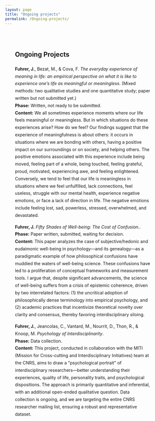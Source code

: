 ```yaml
---
layout: page
title: "Ongoing projects"
permalink: /Ongoing-projects/
---
```


<div style="max-width: 750px; margin: auto; padding: 2rem; line-height: 1.7;">

  <h2>Ongoing Projects</h2>

  <p><strong>Fuhrer, J.</strong>, Bezat, M., & Cova, F. <em>The everyday experience of meaning in life: an empirical perspective on what it is like to experience one’s life as meaningful or meaningless</em>. (Mixed methods: two qualitative studies and one quantitative study; paper written but not submitted yet.)<br>
  <strong>Phase:</strong> Written, not ready to be submitted.<br>
  <strong>Content:</strong> We all sometimes experience moments where our life feels meaningful or meaningless. But in which situations do these experiences arise? How do we feel? Our findings suggest that the experience of meaningfulness is about others: it occurs in situations where we are bonding with others, having a positive impact on our surroundings or on society, and helping others. The positive emotions associated with this experience include being moved, feeling part of a whole, being touched, feeling grateful, proud, motivated, experiencing awe, and feeling enlightened. Conversely, we tend to feel that our life is meaningless in situations where we feel unfulfilled, lack connections, feel useless, struggle with our mental health, experience negative emotions, or face a lack of direction in life. The negative emotions include feeling lost, sad, powerless, stressed, overwhelmed, and devastated.</p>

  <p><strong>Fuhrer, J.</strong> <em>Fifty Shades of Well-being: The Cost of Confusion.</em>.<br>
  <strong>Phase:</strong> Paper written, submitted, waiting for decision.<br>
  <strong>Content:</strong> This paper analyzes the case of subjective/hedonic and eudaimonic well-being in psychology—and its genealogy—as a paradigmatic example of how philosophical confusions have muddied the waters of well-being science. These confusions have led to a proliferation of conceptual frameworks and measurement tools. I argue that, despite significant advancements, the science of well-being suffers from a crisis of epistemic coherence, driven by two interrelated factors: (1) the uncritical adoption of philosophically dense terminology into empirical psychology, and (2) academic practices that incentivize theoretical novelty over clarity and consensus, thereby favoring interdisciplinary siloing.</p>

  <p><strong>Fuhrer, J.</strong>, Jeancolas, C., Vantard, M., Nourrit, D., Thon, R., & Knoop, M.  <em>Psychology of Interdisciplinarity</em>.<br>
  <strong>Phase:</strong> Data collection.<br>
  <strong>Content:</strong> This project, conducted in collaboration with the MITI (Mission for Cross-cutting and Interdisciplinary Initiatives) team at the CNRS, aims to draw a "psychological portrait" of interdisciplinary researchers—better understanding their experiences, quality of life, personality traits, and psychological dispositions. The approach is primarily quantitative and inferential, with an additional open-ended qualitative question. Data collection is ongoing, and we are targeting the entire CNRS researcher mailing list, ensuring a robust and representative dataset.</p>

</div>

